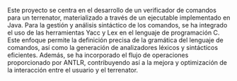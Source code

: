 Este proyecto se centra en el desarrollo de un verificador de comandos para un terrenator, 
materializado a través de un ejecutable implementado en Java. Para la gestión y análisis sintáctico 
de los comandos, se ha integrado el uso de las herramientas Yacc y Lex en el lenguaje de 
programación C. Este enfoque permite la definición precisa de la gramática del lenguaje de 
comandos, así como la generación de analizadores léxicos y sintácticos eficientes. Además, se ha 
incorporado el flujo de operaciones proporcionado por ANTLR, contribuyendo así a la mejora y 
optimización de la interacción entre el usuario y el terrenator.
